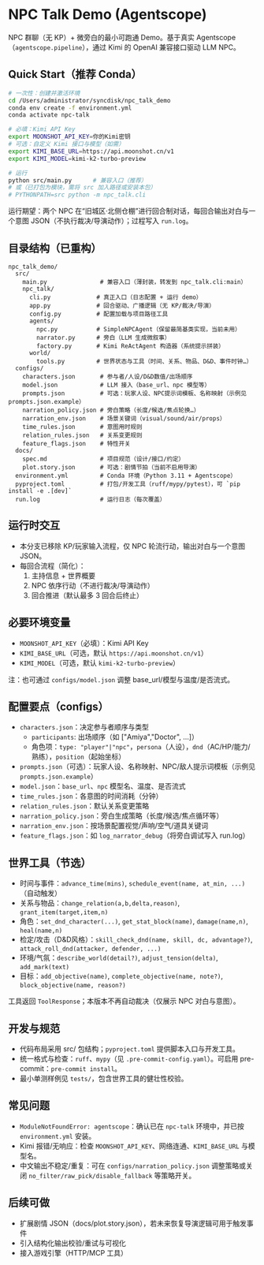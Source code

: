 # NPC Talk Demo (Agentscope)

NPC 群聊（无 KP）+ 微旁白的最小可跑通 Demo。基于真实 Agentscope（`agentscope.pipeline`），通过 Kimi 的 OpenAI 兼容接口驱动 LLM NPC。

## Quick Start（推荐 Conda）

```bash
# 一次性：创建并激活环境
cd /Users/administrator/syncdisk/npc_talk_demo
conda env create -f environment.yml
conda activate npc-talk

# 必填：Kimi API Key
export MOONSHOT_API_KEY=你的Kimi密钥
# 可选：自定义 Kimi 接口与模型（如需）
export KIMI_BASE_URL=https://api.moonshot.cn/v1
export KIMI_MODEL=kimi-k2-turbo-preview

# 运行
python src/main.py      # 兼容入口（推荐）
# 或（已打包为模块，需将 src 加入路径或安装本包）
# PYTHONPATH=src python -m npc_talk.cli
```

运行期望：两个 NPC 在“旧城区·北侧仓棚”进行回合制对话，每回合输出对白与一个意图 JSON（不执行裁决/导演动作）；过程写入 `run.log`。

## 目录结构（已重构）

```
npc_talk_demo/
  src/
    main.py               # 兼容入口（薄封装，转发到 npc_talk.cli:main）
    npc_talk/
      cli.py             # 真正入口（日志配置 + 运行 demo）
      app.py             # 回合驱动、广播逻辑（无 KP/裁决/导演）
      config.py          # 配置加载与项目路径工具
      agents/
        npc.py           # SimpleNPCAgent（保留最简基类实现，当前未用）
        narrator.py      # 旁白（LLM 生成微叙事）
        factory.py       # Kimi ReActAgent 构造器（系统提示拼装）
      world/
        tools.py         # 世界状态与工具（时间、关系、物品、D&D、事件时钟…）
  configs/
    characters.json       # 参与者/人设/D&D数值/出场顺序
    model.json            # LLM 接入（base_url、npc 模型等）
    prompts.json          # 可选：玩家人设、NPC提示词模板、名称映射（示例见 prompts.json.example）
    narration_policy.json # 旁白策略（长度/候选/焦点轮换…）
    narration_env.json    # 场景关键词（visual/sound/air/props）
    time_rules.json       # 意图用时规则
    relation_rules.json   # 关系变更规则
    feature_flags.json    # 特性开关
  docs/
    spec.md               # 项目规范（设计/接口/约定）
    plot.story.json       # 可选：剧情节拍（当前不启用导演）
  environment.yml         # Conda 环境（Python 3.11 + Agentscope）
  pyproject.toml          # 打包/开发工具（ruff/mypy/pytest），可 `pip install -e .[dev]`
  run.log                 # 运行日志（每次覆盖）
```

## 运行时交互

- 本分支已移除 KP/玩家输入流程，仅 NPC 轮流行动，输出对白与一个意图 JSON。
- 每回合流程（简化）：
  1) 主持信息 + 世界概要
  2) NPC 依序行动（不进行裁决/导演动作）
  3) 回合推进（默认最多 3 回合后终止）

## 必要环境变量

- `MOONSHOT_API_KEY`（必填）：Kimi API Key
- `KIMI_BASE_URL`（可选，默认 `https://api.moonshot.cn/v1`）
- `KIMI_MODEL`（可选，默认 `kimi-k2-turbo-preview`）

注：也可通过 `configs/model.json` 调整 base_url/模型与温度/是否流式。

## 配置要点（configs）

- `characters.json`：决定参与者顺序与类型
  - `participants`: 出场顺序（如 ["Amiya","Doctor", ...]）
  - 角色项：`type: "player"|"npc"`，`persona`（人设），`dnd`（AC/HP/能力/熟练），`position`（起始坐标）
- `prompts.json`（可选）：玩家人设、名称映射、NPC/敌人提示词模板（示例见 `prompts.json.example`）
- `model.json`：`base_url`、`npc` 模型名、温度、是否流式
- `time_rules.json`：各意图的时间消耗（分钟）
- `relation_rules.json`：默认关系变更策略
- `narration_policy.json`：旁白生成策略（长度/候选/焦点循环等）
- `narration_env.json`：按场景配置视觉/声响/空气/道具关键词
- `feature_flags.json`：如 `log_narrator_debug`（将旁白调试写入 run.log）

## 世界工具（节选）

- 时间与事件：`advance_time(mins)`, `schedule_event(name, at_min, ...)`（自动触发）
- 关系与物品：`change_relation(a,b,delta,reason)`, `grant_item(target,item,n)`
- 角色：`set_dnd_character(...)`, `get_stat_block(name)`, `damage(name,n)`, `heal(name,n)`
- 检定/攻击（D&D风格）：`skill_check_dnd(name, skill, dc, advantage?)`, `attack_roll_dnd(attacker, defender, ...)`
- 环境/气氛：`describe_world(detail?)`, `adjust_tension(delta)`, `add_mark(text)`
- 目标：`add_objective(name)`, `complete_objective(name, note?)`, `block_objective(name, reason?)`

工具返回 `ToolResponse`；本版本不再自动裁决（仅展示 NPC 对白与意图）。

## 开发与规范

- 代码布局采用 src/ 包结构；`pyproject.toml` 提供脚本入口与开发工具。
- 统一格式与检查：`ruff`、`mypy`（见 `.pre-commit-config.yaml`）。可启用 pre-commit：`pre-commit install`。
- 最小单测样例见 `tests/`，包含世界工具的健壮性校验。

## 常见问题

- `ModuleNotFoundError: agentscope`：确认已在 `npc-talk` 环境中，并已按 `environment.yml` 安装。
- Kimi 报错/无响应：检查 `MOONSHOT_API_KEY`、网络连通、`KIMI_BASE_URL` 与模型名。
- 中文输出不稳定/重复：可在 `configs/narration_policy.json` 调整策略或关闭 `no_filter/raw_pick/disable_fallback` 等策略开关。

## 后续可做
- 扩展剧情 JSON（docs/plot.story.json），若未来恢复导演逻辑可用于触发事件
- 引入结构化输出校验/重试与可视化
- 接入游戏引擎（HTTP/MCP 工具）
